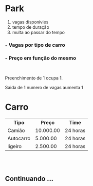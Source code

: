 # Park

1. vagas disponivies
2. tempo de duração
3. multa ao passar do tempo

### - Vagas por tipo de carro
### - Preço em função do mesmo

<br>

Preenchimento de 1 ocupa 1.


Saida de 1 numero de vagas aumenta 1



# Carro


<table>
    <tr>
        <th>
            Tipo
        </th>
        <th>
            Preço
        </th>
        <th>
            Time
        </th>
    </tr>
    <tr>
        <td>
            Camião
        </td>
        <td>
            10.000.00
        </td>
        <td>
            24 horas
        </td>
    </tr>
    <tr>
        <td>
            Autocarro
        </td>
        <td>
            5.000.00
        </td>
        <td>
            24 horas
        </td>
    </tr>
    <tr>
    <td>
        ligeiro
    </td>
    <td>
        2.500.00
    </td>
    <td>
        24 horas
    </td>
</tr>
    
    
</table>


<br>
<br>

## Continuando ...